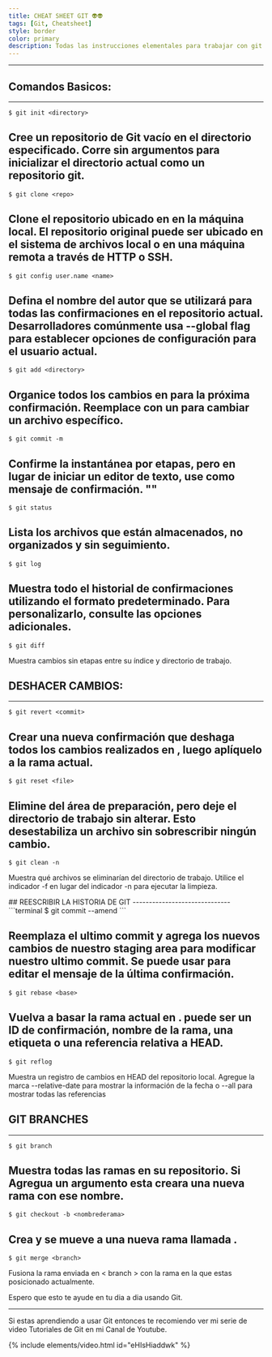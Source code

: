 ```yaml
---
title: CHEAT SHEET GIT 👽👽
tags: [Git, Cheatsheet]
style: border
color: primary
description: Todas las instrucciones elementales para trabajar con git.
---
```

-------------------------
<div class="md-6">

## Comandos Basicos:
------------------------------
```terminal
$ git init <directory>
```

Cree un repositorio de Git vacío en el directorio especificado. Corre sin
argumentos para inicializar el directorio actual como un repositorio git.
------------------------------
```terminal
$ git clone <repo>
```

Clone el repositorio ubicado en <repo> en la máquina local. El repositorio original puede ser ubicado en el sistema de archivos local o en una máquina remota a través de HTTP o SSH.
------------------------------
```terminal
$ git config user.name <name>
```

Defina el nombre del autor que se utilizará para todas las confirmaciones en el repositorio actual. Desarrolladores comúnmente usa --global flag para establecer opciones de configuración para el usuario actual.
------------------------------
```terminal
$ git add <directory>
```

Organice todos los cambios en <directorio> para la próxima confirmación.
Reemplace <directorio> con un <archivo> para cambiar un archivo específico.
------------------------------
```terminal
$ git commit -m
```

Confirme la instantánea por etapas, pero en lugar de iniciar un editor de texto, use <mensaje> como mensaje de confirmación.
"<message>"
------------------------------
```terminal
$ git status
```

Lista los archivos que están almacenados, no organizados y sin seguimiento.
------------------------------
```terminal
$ git log
```

Muestra todo el historial de confirmaciones utilizando el formato predeterminado.
Para personalizarlo, consulte las opciones adicionales.
------------------------------
```terminal
$ git diff
```

Muestra cambios sin etapas entre su índice y
directorio de trabajo.


## DESHACER CAMBIOS:
------------------------------
```terminal
$ git revert <commit>
```
Crear una nueva confirmación que deshaga todos los cambios realizados en
<commit>, luego aplíquelo a la rama actual.
------------------------------
```terminal
$ git reset <file>
```

Elimine <archivo> del área de preparación, pero deje el directorio de trabajo
sin alterar. Esto desestabiliza un archivo sin sobrescribir ningún cambio.
------------------------------
```terminal
$ git clean -n
```

Muestra qué archivos se eliminarían del directorio de trabajo.
Utilice el indicador -f en lugar del indicador -n para ejecutar la limpieza.

</div>


<div class="md-6">
## REESCRIBIR LA HISTORIA DE GIT
------------------------------
```terminal
$ git commit --amend
```

Reemplaza el ultimo commit y agrega los nuevos cambios de nuestro staging area para modificar nuestro ultimo commit.  Se puede usar para editar el mensaje de la última confirmación.
------------------------------
```terminal
$ git rebase <base>
```

Vuelva a basar la rama actual en <base>. <base> puede ser un ID de confirmación, nombre de la rama, una etiqueta o una referencia relativa a HEAD.
------------------------------
```terminal
$ git reflog
```

Muestra un registro de cambios en HEAD del repositorio local.
Agregue la marca --relative-date para mostrar la información de la fecha o --all para mostrar todas las referencias

## GIT BRANCHES
------------------------------
```terminal
$ git branch
```

Muestra todas las ramas en su repositorio. Si Agregua un argumento <nombrederama> esta creara una nueva rama con ese nombre.
------------------------------
```terminal
$ git checkout -b <nombrederama>
```

Crea y se mueve a una nueva rama llamada <nombrederama>.
------------------------------
```terminal
$ git merge <branch>
```

Fusiona la rama enviada en < branch > con la rama en la que estas posicionado actualmente.

</div>

Espero que esto te ayude en tu dia a dia usando Git.

------------------------

Si estas aprendiendo a usar Git entonces te recomiendo ver mi serie de video Tutoriales de Git en mi Canal de Youtube.

{% include elements/video.html id="eHIsHiaddwk" %}

